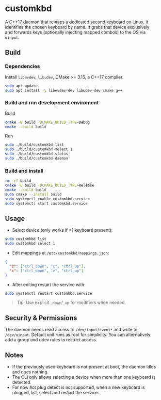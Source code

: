 # customkbd

A C++17 daemon that remaps a dedicated second keyboard on Linux. It identifies the chosen keyboard by name. It grabs that device exclusively and forwards keys (optionally injecting mapped combos) to the OS via `uinput`.

## Build

### Dependencies

Install `libevdev`, `libudev`, CMake >= 3.15, a C++17 compiler.

```bash
sudo apt update
sudo apt install -y libevdev-dev libudev-dev cmake g++
```

### Build and run development enviroment

Build

```bash
cmake -B build -DCMAKE_BUILD_TYPE=Debug
cmake --build build
```

Run

```bash
sudo ./build/customkbd list
sudo ./build/customkbd select 1
sudo ./build/customkbd status
sudo ./build/customkbd-daemon
```

### Build and install

```bash
rm -rf build
cmake -B build -DCMAKE_BUILD_TYPE=Release
cmake --build build
sudo cmake --install build
sudo systemctl enable customkbd.service
sudo systemctl start customkbd.service
```

## Usage

- Select device (only works if >1 keyboard present):

```bash
sudo customkbd list
sudo customkbd select 1
```

- Edit mappings at `/etc/customkbd/mappings.json`:

```json
{
  "z": ["ctrl_down", "c", "ctrl_up"],
  "x": ["ctrl_down", "v", "ctrl_up"]
}
```

- After editing restart the service with

```bash
sudo systemctl restart customkbd.service
```

> Tip: Use explicit `_down`/`_up` for modifiers when needed.

## Security & Permissions

The daemon needs read access to `/dev/input/event*` and write to `/dev/uinput`. Default unit runs as root for simplicity. You can alternatively add a group and udev rules to restrict access.

## Notes

- If the previously used keyboard is not present at boot, the daemon idles and does nothing.
- The CLI only allows selecting a device when more than one keyboard is detected.
- For now hot plug detect is not supported, when a new keyboard is plugged, list, select and restart the service.
